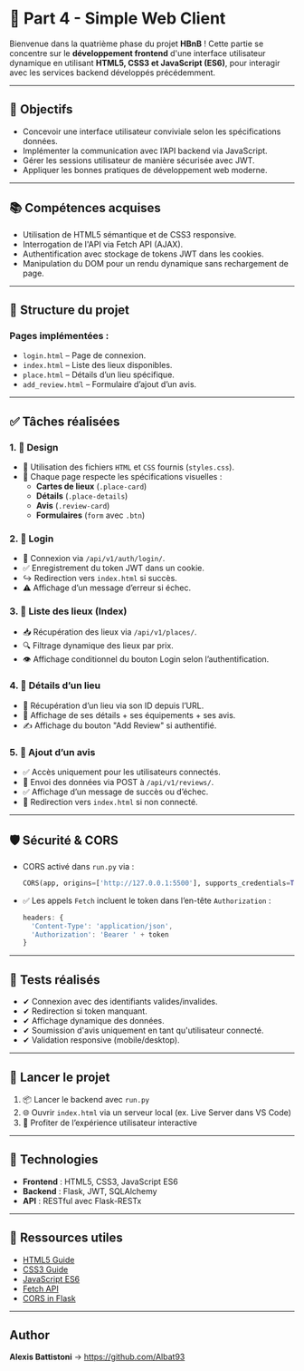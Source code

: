 
# 🧭 Part 4 - Simple Web Client

Bienvenue dans la quatrième phase du projet **HBnB** ! Cette partie se concentre sur le **développement frontend** d'une interface utilisateur dynamique en utilisant **HTML5, CSS3 et JavaScript (ES6)**, pour interagir avec les services backend développés précédemment.

---

## 🎯 Objectifs

- Concevoir une interface utilisateur conviviale selon les spécifications données.
- Implémenter la communication avec l’API backend via JavaScript.
- Gérer les sessions utilisateur de manière sécurisée avec JWT.
- Appliquer les bonnes pratiques de développement web moderne.

---

## 📚 Compétences acquises

- Utilisation de HTML5 sémantique et de CSS3 responsive.
- Interrogation de l'API via Fetch API (AJAX).
- Authentification avec stockage de tokens JWT dans les cookies.
- Manipulation du DOM pour un rendu dynamique sans rechargement de page.

---

## 🧩 Structure du projet

### Pages implémentées :

- `login.html` – Page de connexion.
- `index.html` – Liste des lieux disponibles.
- `place.html` – Détails d’un lieu spécifique.
- `add_review.html` – Formulaire d’ajout d’un avis.

---

## ✅ Tâches réalisées

### 1. 🎨 Design

- 📂 Utilisation des fichiers `HTML` et `CSS` fournis (`styles.css`).
- 📄 Chaque page respecte les spécifications visuelles :
  - **Cartes de lieux** (`.place-card`)
  - **Détails** (`.place-details`)
  - **Avis** (`.review-card`)
  - **Formulaires** (`form` avec `.btn`)

### 2. 🔐 Login

- 📌 Connexion via `/api/v1/auth/login/`.
- ✅ Enregistrement du token JWT dans un cookie.
- ↪️ Redirection vers `index.html` si succès.
- ⚠️ Affichage d’un message d’erreur si échec.

### 3. 📍 Liste des lieux (Index)

- 📥 Récupération des lieux via `/api/v1/places/`.
- 🔍 Filtrage dynamique des lieux par prix.
- 👁️ Affichage conditionnel du bouton Login selon l’authentification.

### 4. 🧾 Détails d’un lieu

- 📄 Récupération d’un lieu via son ID depuis l’URL.
- 💬 Affichage de ses détails + ses équipements + ses avis.
- ✍️ Affichage du bouton "Add Review" si authentifié.

### 5. 📝 Ajout d’un avis

- ✅ Accès uniquement pour les utilisateurs connectés.
- 📨 Envoi des données via POST à `/api/v1/reviews/`.
- ✅ Affichage d’un message de succès ou d’échec.
- 🚫 Redirection vers `index.html` si non connecté.

---

## 🛡️ Sécurité & CORS

- CORS activé dans `run.py` via :
  ```python
  CORS(app, origins=['http://127.0.0.1:5500'], supports_credentials=True)
  ```
- ✅ Les appels `Fetch` incluent le token dans l’en-tête `Authorization` :
  ```js
  headers: {
    'Content-Type': 'application/json',
    'Authorization': 'Bearer ' + token
  }
  ```

---

## 🧪 Tests réalisés

- ✔ Connexion avec des identifiants valides/invalides.
- ✔ Redirection si token manquant.
- ✔ Affichage dynamique des données.
- ✔ Soumission d'avis uniquement en tant qu'utilisateur connecté.
- ✔ Validation responsive (mobile/desktop).

---

## 🚀 Lancer le projet

1. 📦 Lancer le backend avec `run.py`
2. 🌐 Ouvrir `index.html` via un serveur local (ex. Live Server dans VS Code)
3. 🎉 Profiter de l’expérience utilisateur interactive

---

## 📁 Technologies

- **Frontend** : HTML5, CSS3, JavaScript ES6
- **Backend** : Flask, JWT, SQLAlchemy
- **API** : RESTful avec Flask-RESTx

---

## 🧠 Ressources utiles

- [HTML5 Guide](https://developer.mozilla.org/en-US/docs/Web/Guide/HTML/HTML5)
- [CSS3 Guide](https://developer.mozilla.org/en-US/docs/Web/CSS)
- [JavaScript ES6](https://developer.mozilla.org/en-US/docs/Web/JavaScript)
- [Fetch API](https://developer.mozilla.org/en-US/docs/Web/API/Fetch_API)
- [CORS in Flask](https://flask-cors.readthedocs.io/en/latest/)

---

## Author


 **Alexis Battistoni** → https://github.com/Albat93


